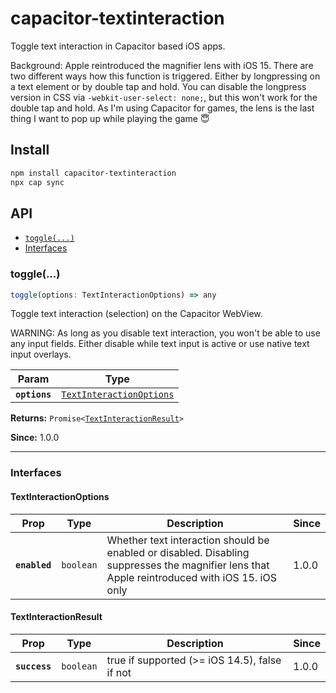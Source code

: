 # capacitor-textinteraction

Toggle text interaction in Capacitor based iOS apps.

Background: Apple reintroduced the magnifier lens with iOS 15. There are two
different ways how this function is triggered. Either by longpressing on a text
element or by double tap and hold. You can disable the longpress version in CSS
via `-webkit-user-select: none;`, but this won't work for the double tap and hold.
As I'm using Capacitor for games, the lens is the last thing I want to pop up
while playing the game 😇

## Install

```bash
npm install capacitor-textinteraction
npx cap sync
```

## API

<docgen-index>

* [`toggle(...)`](#toggle)
* [Interfaces](#interfaces)

</docgen-index>

<docgen-api>
<!--Update the source file JSDoc comments and rerun docgen to update the docs below-->

### toggle(...)

```typescript
toggle(options: TextInteractionOptions) => any
```

Toggle text interaction (selection) on the Capacitor WebView.

WARNING: As long as you disable text interaction, you won't be able
to use any input fields. Either disable while text input is active or
use native text input overlays.

| Param         | Type                                                                      |
| ------------- | ------------------------------------------------------------------------- |
| **`options`** | <code><a href="#textinteractionoptions">TextInteractionOptions</a></code> |

**Returns:** <code>Promise&lt;<a href="#TextInteractionResult">TextInteractionResult</a>&gt;</code>

**Since:** 1.0.0

--------------------


### Interfaces


#### TextInteractionOptions

| Prop          | Type                 | Description                                                                                                                                   | Since |
| ------------- | -------------------- | --------------------------------------------------------------------------------------------------------------------------------------------- | ----- |
| **`enabled`** | <code>boolean</code> | Whether text interaction should be enabled or disabled. Disabling suppresses the magnifier lens that Apple reintroduced with iOS 15. iOS only | 1.0.0 |


#### TextInteractionResult

| Prop          | Type                 | Description                                      | Since |
| ------------- | -------------------- | ------------------------------------------------ | ----- |
| **`success`** | <code>boolean</code> | true if supported (&gt;= iOS 14.5), false if not | 1.0.0 |

</docgen-api>
